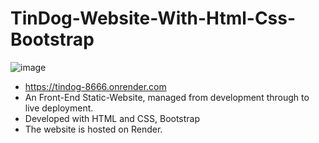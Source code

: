 # TinDog-Website-With-Html-Css-Bootstrap
![image](https://user-images.githubusercontent.com/110987982/212869428-6a701edc-59fb-48e4-86b0-c5a4b0b23b8f.png)
- https://tindog-8666.onrender.com
- An Front-End Static-Website, managed from development through to live deployment.
- Developed with HTML and CSS, Bootstrap
- The website is hosted on Render.

